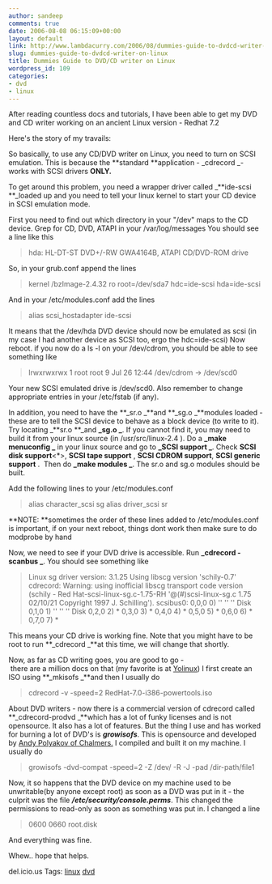 ```yaml
---
author: sandeep
comments: true
date: 2006-08-08 06:15:09+00:00
layout: default
link: http://www.lambdacurry.com/2006/08/dummies-guide-to-dvdcd-writer-on-linux/
slug: dummies-guide-to-dvdcd-writer-on-linux
title: Dummies Guide to DVD/CD writer on Linux
wordpress_id: 109
categories:
- dvd
- linux
---
```


After reading countless docs and tutorials, I have been able to get my DVD and CD writer working on an ancient Linux version - Redhat 7.2

Here's the story of my travails:

So basically, to use any CD/DVD writer on Linux, you need to turn on SCSI emulation. This is because the **standard **application - _cdrecord _- works with SCSI drivers **ONLY.**

To get around this problem, you need a wrapper driver called _**ide-scsi **_loaded up and you need to tell your linux kernel to start your CD device in SCSI emulation mode.

First you need to find out which directory in your "/dev" maps to the CD device. Grep for CD, DVD, ATAPI in your /var/log/messages
You should see a line like this


<blockquote>hda: HL-DT-ST DVD+/-RW GWA4164B, ATAPI CD/DVD-ROM drive</blockquote>


So, in your grub.conf append the lines


<blockquote>kernel /bzImage-2.4.32 ro root=/dev/sda7 hdc=ide-scsi hda=ide-scsi</blockquote>


And in your /etc/modules.conf add the lines


<blockquote>alias scsi_hostadapter ide-scsi</blockquote>


It means that the /dev/hda DVD device should now be emulated as scsi (in my case I had another device as SCSI too, ergo the hdc=ide-scsi)
Now reboot.
if you now do a ls -l on your /dev/cdrom, you should be able to see something like


<blockquote>lrwxrwxrwx    1 root     root            9 Jul 26 12:44 /dev/cdrom -> /dev/scd0</blockquote>


Your new SCSI emulated drive is /dev/scd0. Also remember to change appropriate entries in your /etc/fstab (if any).

In addition, you need to have the **_sr.o _**and **_sg.o _**modules loaded - these are to tell the SCSI device to behave as a block device (to write to it).
Try locating _**sr.o **_and **_sg.o _**. If you cannot find it, you may need to build it from your linux source (in /usr/src/linux-2.4 ). Do a **_make menuconfig _** in your linux source and go to **_SCSI support _**. Check **SCSI disk support**<*>, **SCSI tape support** <M>, **SCSI CDROM support**<M>, **SCSI generic support** <M>.  Then do **_make modules _**. The sr.o and sg.o modules should be built.

Add the following lines to your /etc/modules.conf


<blockquote>alias character_scsi sg
alias driver_scsi sr</blockquote>


**NOTE: **sometimes the order of these lines added to /etc/modules.conf is important, if on your next reboot, things dont work then make sure to do modprobe by hand

Now, we need to see if your DVD drive is accessible. Run **_cdrecord -scanbus _**.
You should see something like


<blockquote>Linux sg driver version: 3.1.25
Using libscg version 'schily-0.7'
cdrecord: Warning: using inofficial libscg transport code version (schily - Red Hat-scsi-linux-sg.c-1.75-RH '@(#)scsi-linux-sg.c        1.75 02/10/21 Copyright 1997 J. Schilling').
scsibus0:
0,0,0     0) '' '' '' Disk
0,1,0     1) '' '' '' Disk
0,2,0     2) *
0,3,0     3) *
0,4,0     4) *
0,5,0     5) *
0,6,0     6) *
0,7,0     7) *</blockquote>


This means your CD drive is working fine. Note that you might have to be root to run **_cdrecord _**at this time, we will change that shortly.

Now, as far as CD writing goes, you are good to go - there are a million docs on that (my favorite is at [Yolinux](http://yolinux.com/TUTORIALS/LinuxTutorialCDBurn.html))
I first create an ISO using **_mkisofs _**and then I usually do


<blockquote>cdrecord -v -speed=2  RedHat-7.0-i386-powertools.iso</blockquote>


About DVD writers - now there is a commercial version of cdrecord called **_cdrecord-prodvd _**which has a lot of funky licenses and is not opensource. It also has a lot of features. But the thing I use and has worked for burning a lot of DVD's is **_growisofs_**. This is opensource and developed by [Andy Polyakov of Chalmers.](http://fy.chalmers.se/~appro/linux/DVD+RW/) I compiled and built it on my machine.
I usually do


<blockquote>growisofs -dvd-compat -speed=2 -Z /dev/<name_of_dvd_device> -R -J -pad /dir-path/file1</blockquote>


Now, it so happens that the DVD device on my machine used to be unwritable(by anyone except root) as soon as a DVD was put in it - the culprit was the file **_/etc/security/console.perms_**. This changed the permissions to read-only as soon as something was put in.
I changed a line


<blockquote><console>  0600 <cdrom>      0660 root.disk</blockquote>


And everything was fine.

Whew.. hope that helps.

del.icio.us Tags: [linux](http://del.icio.us/sss8ue/linux) [dvd](http://del.icio.us/sss8ue/dvd)
